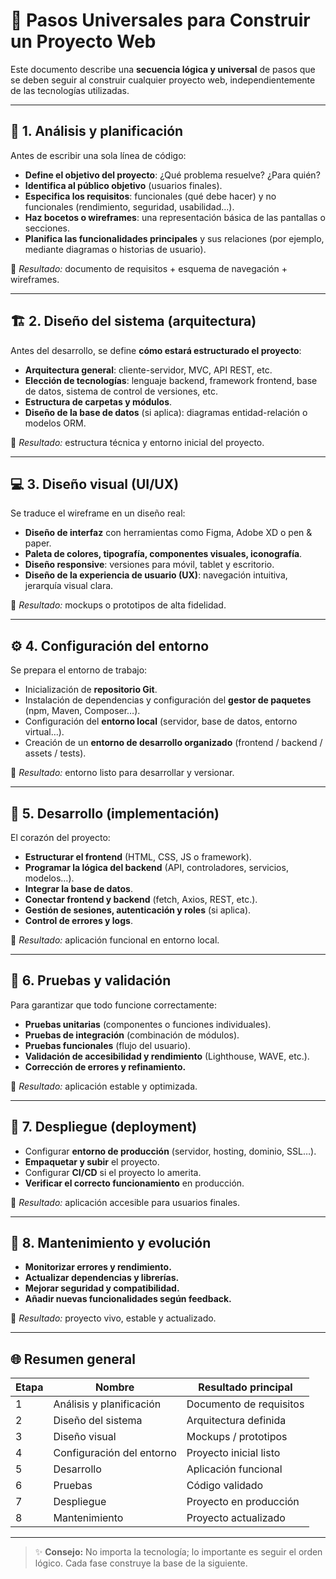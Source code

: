 # 🧭 Pasos Universales para Construir un Proyecto Web

Este documento describe una **secuencia lógica y universal** de pasos que se deben seguir al construir cualquier proyecto web, independientemente de las tecnologías utilizadas.

---

## 🧭 1. Análisis y planificación

Antes de escribir una sola línea de código:

- **Define el objetivo del proyecto**: ¿Qué problema resuelve? ¿Para quién?  
- **Identifica al público objetivo** (usuarios finales).  
- **Especifica los requisitos**: funcionales (qué debe hacer) y no funcionales (rendimiento, seguridad, usabilidad...).  
- **Haz bocetos o wireframes**: una representación básica de las pantallas o secciones.  
- **Planifica las funcionalidades principales** y sus relaciones (por ejemplo, mediante diagramas o historias de usuario).  

📘 *Resultado:* documento de requisitos + esquema de navegación + wireframes.

---

## 🏗️ 2. Diseño del sistema (arquitectura)

Antes del desarrollo, se define **cómo estará estructurado el proyecto**:

- **Arquitectura general**: cliente-servidor, MVC, API REST, etc.  
- **Elección de tecnologías**: lenguaje backend, framework frontend, base de datos, sistema de control de versiones, etc.  
- **Estructura de carpetas y módulos**.  
- **Diseño de la base de datos** (si aplica): diagramas entidad-relación o modelos ORM.  

📘 *Resultado:* estructura técnica y entorno inicial del proyecto.

---

## 💻 3. Diseño visual (UI/UX)

Se traduce el wireframe en un diseño real:

- **Diseño de interfaz** con herramientas como Figma, Adobe XD o pen & paper.  
- **Paleta de colores, tipografía, componentes visuales, iconografía**.  
- **Diseño responsive**: versiones para móvil, tablet y escritorio.  
- **Diseño de la experiencia de usuario (UX)**: navegación intuitiva, jerarquía visual clara.  

📘 *Resultado:* mockups o prototipos de alta fidelidad.

---

## ⚙️ 4. Configuración del entorno

Se prepara el entorno de trabajo:

- Inicialización de **repositorio Git**.  
- Instalación de dependencias y configuración del **gestor de paquetes** (npm, Maven, Composer…).  
- Configuración del **entorno local** (servidor, base de datos, entorno virtual…).  
- Creación de un **entorno de desarrollo organizado** (frontend / backend / assets / tests).  

📘 *Resultado:* entorno listo para desarrollar y versionar.

---

## 🧩 5. Desarrollo (implementación)

El corazón del proyecto:

- **Estructurar el frontend** (HTML, CSS, JS o framework).  
- **Programar la lógica del backend** (API, controladores, servicios, modelos…).  
- **Integrar la base de datos**.  
- **Conectar frontend y backend** (fetch, Axios, REST, etc.).  
- **Gestión de sesiones, autenticación y roles** (si aplica).  
- **Control de errores y logs**.  

📘 *Resultado:* aplicación funcional en entorno local.

---

## 🧪 6. Pruebas y validación

Para garantizar que todo funcione correctamente:

- **Pruebas unitarias** (componentes o funciones individuales).  
- **Pruebas de integración** (combinación de módulos).  
- **Pruebas funcionales** (flujo del usuario).  
- **Validación de accesibilidad y rendimiento** (Lighthouse, WAVE, etc.).  
- **Corrección de errores y refinamiento.**

📘 *Resultado:* aplicación estable y optimizada.

---

## 🚀 7. Despliegue (deployment)

- Configurar **entorno de producción** (servidor, hosting, dominio, SSL…).  
- **Empaquetar y subir** el proyecto.  
- Configurar **CI/CD** si el proyecto lo amerita.  
- **Verificar el correcto funcionamiento** en producción.  

📘 *Resultado:* aplicación accesible para usuarios finales.

---

## 🔄 8. Mantenimiento y evolución

- **Monitorizar errores y rendimiento.**  
- **Actualizar dependencias y librerías.**  
- **Mejorar seguridad y compatibilidad.**  
- **Añadir nuevas funcionalidades según feedback.**  

📘 *Resultado:* proyecto vivo, estable y actualizado.

---

## 🌐 Resumen general

| Etapa | Nombre | Resultado principal |
|-------|---------|--------------------|
| 1 | Análisis y planificación | Documento de requisitos |
| 2 | Diseño del sistema | Arquitectura definida |
| 3 | Diseño visual | Mockups / prototipos |
| 4 | Configuración del entorno | Proyecto inicial listo |
| 5 | Desarrollo | Aplicación funcional |
| 6 | Pruebas | Código validado |
| 7 | Despliegue | Proyecto en producción |
| 8 | Mantenimiento | Proyecto actualizado |

---

> ✨ **Consejo:** No importa la tecnología; lo importante es seguir el orden lógico. Cada fase construye la base de la siguiente.

